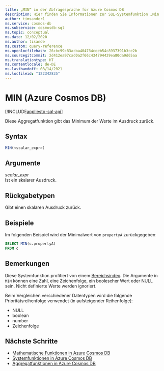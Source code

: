```yaml
---
title: „MIN“ in der Abfragesprache für Azure Cosmos DB
description: Hier finden Sie Informationen zur SQL-Systemfunktion „Min.“ (MIN) in Azure Cosmos DB.
author: timsander1
ms.service: cosmos-db
ms.subservice: cosmosdb-sql
ms.topic: conceptual
ms.date: 12/02/2020
ms.author: tisande
ms.custom: query-reference
ms.openlocfilehash: 26cbc99c83acba404784ceeb54c8937391b3ce2b
ms.sourcegitcommit: 2d412ea97cad0a2f66c434794429ea80da9d65aa
ms.translationtype: HT
ms.contentlocale: de-DE
ms.lasthandoff: 08/14/2021
ms.locfileid: "122342835"
---
```

# <a name="min-azure-cosmos-db"></a>MIN (Azure Cosmos DB)
[!INCLUDE[appliesto-sql-api](../includes/appliesto-sql-api.md)]

Diese Aggregatfunktion gibt das Minimum der Werte im Ausdruck zurück.
  
## <a name="syntax"></a>Syntax
  
```sql
MIN(<scalar_expr>)  
```  
  
## <a name="arguments"></a>Argumente
  
*scalar_expr*  
   Ist ein skalarer Ausdruck. 
  
## <a name="return-types"></a>Rückgabetypen
  
Gibt einen skalaren Ausdruck zurück.  
  
## <a name="examples"></a>Beispiele
  
Im folgenden Beispiel wird der Minimalwert von `propertyA` zurückgegeben:
  
```sql
SELECT MIN(c.propertyA)
FROM c
```  

## <a name="remarks"></a>Bemerkungen

Diese Systemfunktion profitiert von einem [Bereichsindex](../index-policy.md#includeexclude-strategy). Die Argumente in `MIN` können eine Zahl, eine Zeichenfolge, ein boolescher Wert oder NULL sein. Nicht definierte Werte werden ignoriert.

Beim Vergleichen verschiedener Datentypen wird die folgende Prioritätsreihenfolge verwendet (in aufsteigender Reihenfolge):

- NULL
- boolean
- number
- Zeichenfolge

## <a name="next-steps"></a>Nächste Schritte

- [Mathematische Funktionen in Azure Cosmos DB](sql-query-mathematical-functions.md)
- [Systemfunktionen in Azure Cosmos DB](sql-query-system-functions.md)
- [Aggregatfunktionen in Azure Cosmos DB](sql-query-aggregate-functions.md)